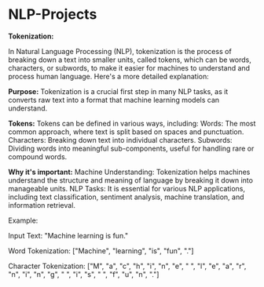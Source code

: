 # NLP-Projects
**Tokenization:**

In Natural Language Processing (NLP), tokenization is the process of breaking down a text into smaller units, called tokens, which can be words, characters, or subwords, to make it easier for machines to understand and process human language. 
Here's a more detailed explanation:

**Purpose:**
Tokenization is a crucial first step in many NLP tasks, as it converts raw text into a format that machine learning models can understand. 

**Tokens:**
Tokens can be defined in various ways, including:
Words: The most common approach, where text is split based on spaces and punctuation. 
Characters: Breaking down text into individual characters. 
Subwords: Dividing words into meaningful sub-components, useful for handling rare or compound words. 

**Why it's important:**
Machine Understanding: Tokenization helps machines understand the structure and meaning of language by breaking it down into manageable units. 
NLP Tasks: It is essential for various NLP applications, including text classification, sentiment analysis, machine translation, and information retrieval. 

Example:

Input Text: "Machine learning is fun."

Word Tokenization: ["Machine", "learning", "is", "fun", "."] 

Character Tokenization: ["M", "a", "c", "h", "i", "n", "e", " ", "l", "e", "a", "r", "n", "i", "n", "g", " ", "i", "s", " ", "f", "u", "n", "."] 
